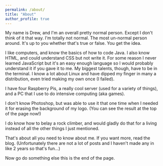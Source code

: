 ```yaml
---
permalink: /about/
title: "About"
author_profile: true
---
```


My name is Drew, and I'm an overall pretty normal person. Except I don't think of it that way. I'm totally not normal. The most un-normal person around. It's up to you whether that's true or false. You get the idea.

I like computers, and know the basics of how to code Java. I also know HTML, and could understand CSS but not write it. For some reason I never learned JavaScript but it's an easy enough language so I would probably understand it if you gave it to me. My biggest talents, though, have to be in the terminal. I know a lot about Linux and have dipped my finger in many a distribution, even tried making my own once (I failed).

I have four Raspberry Pis, a really cool server (used for a variety of things), and a PC that I use to do intensive computing (aka games).

I don't know Photoshop, but was able to use it that one time when I needed it for erasing the background of my logo. (You can see the result at the top of the page now!)

I do know how to belay a rock climber, and would gladly do that for a living instead of all the other things I just mentioned.

That's about all you need to know about me. If you want more, read the blog. (Unfortunately there are not a lot of posts and I haven't made any in like 2 years so that's fun...)

Now go do something else this is the end of the page.
